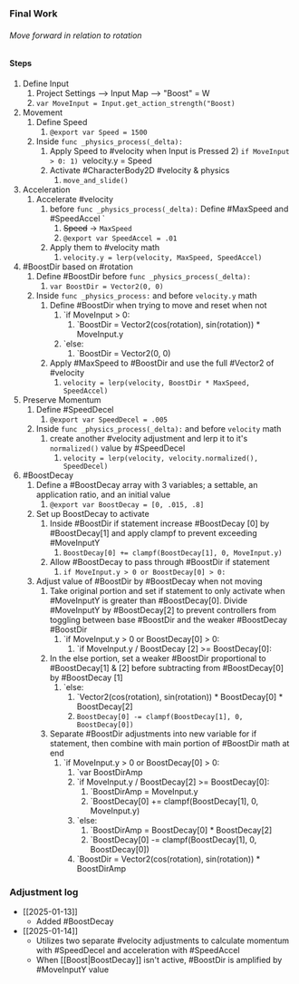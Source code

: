 
### Final Work
###### Move forward in relation to rotation
#### Steps
1)  Define Input
	1) Project Settings --> Input Map --> "Boost" = W
	2) `var MoveInput = Input.get_action_strength("Boost)`
2) Movement
	1) Define Speed
		1) `@export var Speed = 1500`
	3) Inside `func _physics_process(_delta):`
		1) Apply Speed to #velocity when Input is Pressed 
			2) `if MoveInput > 0:
				1) `velocity.y = Speed
		2) Activate #CharacterBody2D #velocity & physics
			1)  `move_and_slide()`
3) Acceleration
	1) Accelerate #velocity
		1) before `func _physics_process(_delta):` Define #MaxSpeed and #SpeedAccel `
			1) ~~Speed~~ -> `MaxSpeed`
			2) `@export var SpeedAccel = .01`
		2) Apply them to #velocity math
			1) `velocity.y = lerp(velocity, MaxSpeed, SpeedAccel)`
4) #BoostDir based on #rotation
	1) Define #BoostDir  before `func _physics_process(_delta):`
		1) `var BoostDir = Vector2(0, 0)`
	2) Inside `func _physics_process:` and before `velocity.y` math
		1) Define #BoostDir when trying to move and reset when not
			1) `if MoveInput > 0:
				1) `BoostDir = Vector2(cos(rotation), sin(rotation)) * MoveInput.y
			2) `else:
				1) `BoostDir = Vector2(0, 0)
		2) Apply #MaxSpeed to #BoostDir and use the full #Vector2 of #velocity
			1) `velocity = lerp(velocity, BoostDir * MaxSpeed, SpeedAccel)`
5) Preserve Momentum
	1) Define #SpeedDecel 
		1) `@export var SpeedDecel = .005`
	2) Inside `func _physics_process(_delta):` and before `velocity` math
		1) create another #velocity adjustment and lerp it to it's `normalized()` value by #SpeedDecel
			1) `velocity = lerp(velocity, velocity.normalized(), SpeedDecel)`
6) #BoostDecay
	1) Define a #BoostDecay array with 3 variables; a settable, an application ratio, and an initial value
		1) `@export var BoostDecay = [0, .015, .8]`
	2) Set up BoostDecay to activate
		1) Inside #BoostDir if statement increase #BoostDecay [0] by #BoostDecay[1] and apply clampf to prevent exceeding #MoveInputY
			1) `BoostDecay[0] += clampf(BoostDecay[1], 0, MoveInput.y)`
		2) Allow #BoostDecay to pass through #BoostDir if statement
			1) `if MoveInput.y > 0 or BoostDecay[0] > 0:`
	3) Adjust value of #BoostDir by #BoostDecay when not moving
		1) Take original portion and set if statement to only activate when #MoveInputY is greater than #BoostDecay[0]. Divide #MoveInputY by #BoostDecay[2] to prevent controllers from toggling between base #BoostDir and the weaker #BoostDecay #BoostDir
			1) `if MoveInput.y > 0 or BoostDecay[0] > 0:
				1) `if MoveInput.y / BoostDecay [2] >= BoostDecay[0]:
		2) In the else portion, set a weaker #BoostDir proportional to #BoostDecay[1] & [2] before subtracting from #BoostDecay[0] by #BoostDecay [1]
			1) `else:
				1) `Vector2(cos(rotation), sin(rotation)) * BoostDecay[0] * BoostDecay[2]
				2) `BoostDecay[0] -= clampf(BoostDecay[1], 0, BoostDecay[0])`
		3) Separate #BoostDir adjustments into new variable for if statement, then combine with main portion of #BoostDir math at end
			1) `if MoveInput.y > 0 or BoostDecay[0] > 0:
				1) `var BoostDirAmp
				2) `if MoveInput.y / BoostDecay[2] >= BoostDecay[0]:
					1) `BoostDirAmp = MoveInput.y
					2) `BoostDecay[0] += clampf(BoostDecay[1], 0, MoveInput.y)
				3) `else:
					1) `BoostDirAmp = BoostDecay[0] * BoostDecay[2]
					2) `BoostDecay[0] -= clampf(BoostDecay[1], 0, BoostDecay[0])
				4) `BoostDir = Vector2(cos(rotation), sin(rotation)) * BoostDirAmp
### Adjustment log
- [[2025-01-13]]
	- Added #BoostDecay
- [[2025-01-14]]
	- Utilizes two separate #velocity adjustments to calculate momentum with #SpeedDecel and acceleration with #SpeedAccel 
	- When [[Boost|BoostDecay]] isn't active, #BoostDir is amplified by #MoveInputY value 